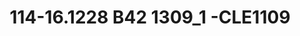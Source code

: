 ---
title: 114-16.1228 B42 1309_1 -CLE1109
image: 114-16.1228 B42 1309_1 -CLE1109.jpg
brand: sposo
layout: vestito
---